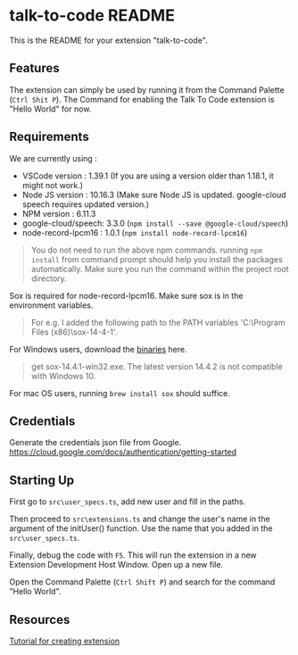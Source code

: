 # talk-to-code README

This is the README for your extension "talk-to-code".

## Features

The extension can simply be used by running it from the Command Palette (`Ctrl Shit P`).
The Command for enabling the Talk To Code extension is "Hello World" for now.

## Requirements

We are currently using :
* VSCode version     : 1.39.1 (If you are using a version older than 1.18.1, it might not work.)
* Node JS version    : 10.16.3 (Make sure Node JS is updated. google-cloud speech requires updated version.)
* NPM version        : 6.11.3 
* google-cloud/speech: 3.3.0  (`npm install --save @google-cloud/speech`)
* node-record-lpcm16 : 1.0.1  (`npm install node-record-lpcm16`)

> You do not need to run the above npm commands. running `npm install` from command prompt should help you install the packages automatically. Make sure you run the command within the project root directory.

Sox is required for node-record-lpcm16. Make sure sox is in the environment variables.
> For e.g. I added the following path to the PATH variables 'C:\Program Files (x86)\sox-14-4-1'.

For Windows users, download the [binaries](https://sourceforge.net/projects/sox/files/sox/14.4.1/) here.
> get sox-14.4.1-win32.exe. The latest version 14.4.2 is not compatible with Windows 10.

For mac OS users, running `brew install sox` should suffice.

## Credentials

Generate the credentials json file from Google.
https://cloud.google.com/docs/authentication/getting-started

## Starting Up

First go to `src\user_specs.ts`, add new user and fill in the paths.

Then proceed to `src\extensions.ts` and change the user's name in the argument of the initUser() function. Use
the name that you added in the `src\user_specs.ts`.

Finally, debug the code with `F5`. This will run the extension in a new Extension Development Host Window.
Open up a new file.

Open the Command Palette (`Ctrl Shift P`) and search for the command "Hello World".

## Resources

[Tutorial for creating extension](https://code.visualstudio.com/api/get-started/your-first-extension)

